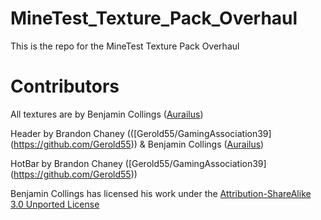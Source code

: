 # MineTest_Texture_Pack_Overhaul
This is the repo for the MineTest Texture Pack Overhaul

# Contributors
All textures are by Benjamin Collings ([Aurailus](https://www.github.com/Aurailus))

Header by Brandon Chaney (([Gerold55/GamingAssociation39] (https://github.com/Gerold55)) & Benjamin Collings ([Aurailus](https://www.github.com/Aurailus))

HotBar by Brandon Chaney ([Gerold55/GamingAssociation39] (https://github.com/Gerold55))

Benjamin Collings has licensed his work under the [Attribution-ShareAlike 3.0 Unported License](https://creativecommons.org/licenses/by-sa/3.0/)
